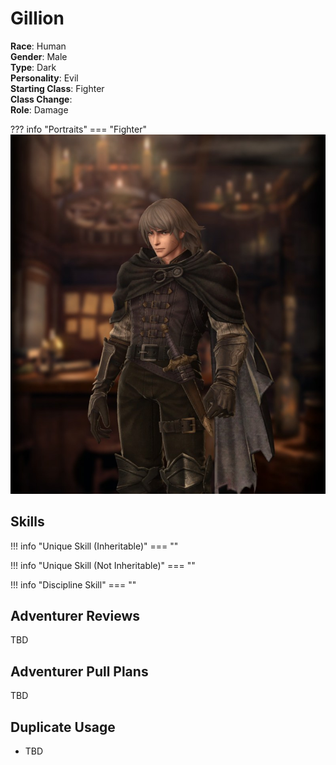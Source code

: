 # Gillion    

**Race**: Human  
**Gender**: Male  
**Type**: Dark  
**Personality**: Evil  
**Starting Class**: Fighter  
**Class Change**:   
**Role**: Damage  

??? info "Portraits"
    === "Fighter"
        ![](../img/gillion-fighter.jpg)

## Skills

!!! info "Unique Skill (Inheritable)"
    === ""
<!--        {{ get_skill_description("Raging King I") }}
-->
!!! info "Unique Skill (Not Inheritable)"
    === ""
<!--        {{ get_skill_description("Tyrant's Gravity") }}
-->
!!! info "Discipline Skill"
    === ""
<!--        {{ get_skill_description("Bestial Roar") }}
-->
## Adventurer Reviews

TBD  


## Adventurer Pull Plans

TBD

## Duplicate Usage

- TBD
